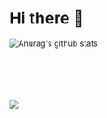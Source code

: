 # Hi there :wave:
![Anurag's github stats](https://github-readme-stats.vercel.app/api?username=sanjami2010)
# &nbsp;
![](https://komarev.com/ghpvc/?username=sanjami2010&color=yellowgreen)
